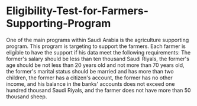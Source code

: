 # Eligibility-Test-for-Farmers-Supporting-Program
One of the main programs within Saudi Arabia is the agriculture supporting program. This program is targeting to support the farmers. Each farmer is eligible to have the support if his data meet the following requirements: The former's salary should be less than ten thousand Saudi Riyals, the former's age should be not less than 20 years old and not more than 70 years old, the former's marital status should be married and has more than two children, the former has a citizen's account, the former has no other income, and his balance in the banks' accounts does not exceed one hundred thousand Saudi Riyals, and the farmer does not have more than 50 thousand sheep.
